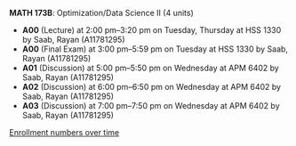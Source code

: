 **MATH 173B**: Optimization/Data Science II (4 units)

- **A00** (Lecture) at 2:00 pm–3:20 pm on Tuesday, Thursday at HSS 1330 by Saab, Rayan (A11781295)
- **A00** (Final Exam) at 3:00 pm–5:59 pm on Tuesday at HSS 1330 by Saab, Rayan (A11781295)
- **A01** (Discussion) at 5:00 pm–5:50 pm on Wednesday at APM 6402 by Saab, Rayan (A11781295)
- **A02** (Discussion) at 6:00 pm–6:50 pm on Wednesday at APM 6402 by Saab, Rayan (A11781295)
- **A03** (Discussion) at 7:00 pm–7:50 pm on Wednesday at APM 6402 by Saab, Rayan (A11781295)

[Enrollment numbers over time](./MATH173B.tsv)
